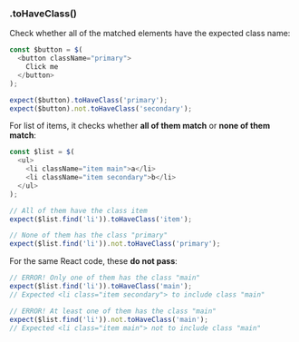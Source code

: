 ### .toHaveClass()

Check whether all of the matched elements have the expected class name:

```js
const $button = $(
  <button className="primary">
    Click me
  </button>
);

expect($button).toHaveClass('primary');
expect($button).not.toHaveClass('secondary');
```

For list of items, it checks whether **all of them match** or **none of them match**:

```js
const $list = $(
  <ul>
    <li className="item main">a</li>
    <li className="item secondary">b</li>
  </ul>
);

// All of them have the class item
expect($list.find('li')).toHaveClass('item');

// None of them has the class "primary"
expect($list.find('li')).not.toHaveClass('primary');
```

For the same React code, these **do not pass**:

```js
// ERROR! Only one of them has the class "main"
expect($list.find('li')).toHaveClass('main');
// Expected <li class="item secondary"> to include class "main"

// ERROR! At least one of them has the class "main"
expect($list.find('li')).not.toHaveClass('main');
// Expected <li class="item main"> not to include class "main"
```
